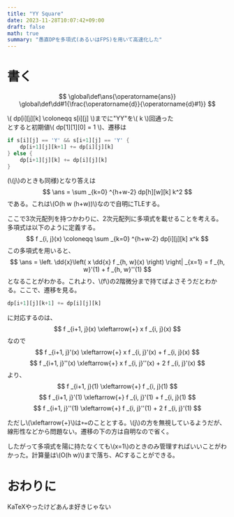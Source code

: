 ```yaml
---
title: "YY Square"
date: 2023-11-28T10:07:42+09:00
draft: false
math: true
summary: "愚直DPを多項式(あるいはFPS)を用いて高速化した"
---
```


# 書く

$$
\global\def\ans{\operatorname{ans}}
\global\def\dd#1{\frac{\operatorname{d}}{\operatorname{d}#1}}
$$

\\( dp[i][j][k] \coloneqq s[i][j] \\)までに"YY"を\\( k \\)回通った  
とすると初期値\\( dp[1][1][0] = 1 \\)、遷移は
```rust
if s[i][j] == 'Y' && s[i+1][j] == 'Y' {
    dp[i+1][j][k+1] += dp[i][j][k]
} else {
    dp[i+1][j][k] += dp[i][j][k]
}
```
(\\(j\\)のときも同様)となり答えは
$$ \ans = \sum _{k=0} ^{h+w-2} dp[h][w][k] k^2 $$
である。これは\\(O(h w (h+w))\\)なので自明にTLEする。

ここで3次元配列を持つかわりに、2次元配列に多項式を載せることを考える。多項式は以下のように定義する。
$$ f _{i, j}(x) \coloneqq \sum _{k=0} ^{h+w-2} dp[i][j][k] x^k $$
この多項式を用いると、
$$
\ans = \left. \dd{x}\left( x \dd{x} f _{h, w}(x) \right) \right| _{x=1}
= f _{h, w}'(1) + f _{h, w}''(1)
$$
となることがわかる。これより、\\(f\\)の2階微分まで持てばよさそうだとわかる。ここで、遷移を見る。

```rust
dp[i+1][j][k+1] += dp[i][j][k]
```
に対応するのは、
$$ f _{i+1, j}(x) \xleftarrow{+} x f _{i, j}(x) $$
なので
$$ f _{i+1, j}'(x) \xleftarrow{+} x f _{i, j}'(x) + f _{i, j}(x) $$
$$ f _{i+1, j}''(x) \xleftarrow{+} x f _{i, j}''(x) + 2 f _{i, j}'(x) $$
より、
$$ f _{i+1, j}(1) \xleftarrow{+} f _{i, j}(1) $$
$$ f _{i+1, j}'(1) \xleftarrow{+} f _{i, j}'(1) + f _{i, j}(1) $$
$$ f _{i+1, j}''(1) \xleftarrow{+} f _{i, j}''(1) + 2 f _{i, j}'(1) $$

ただし\\(\xleftarrow{+}\\)は`+=`のこととする。\\(j\\)の方を無視しているようだが、線形性などから問題ない。遷移の下の方は自明なので省く。

したがって多項式を陽に持たなくても\\(x=1\\)のときのみ管理すればいいことがわかった。計算量は\\(O(h w)\\)まで落ち、ACすることができる。

# おわりに

KaTeXやったけどあんま好きじゃない

